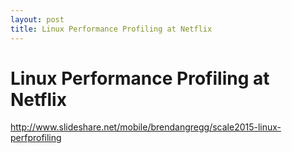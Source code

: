 ```yaml
---
layout: post
title: Linux Performance Profiling at Netflix
---
```

# Linux Performance Profiling at Netflix
http://www.slideshare.net/mobile/brendangregg/scale2015-linux-perfprofiling
